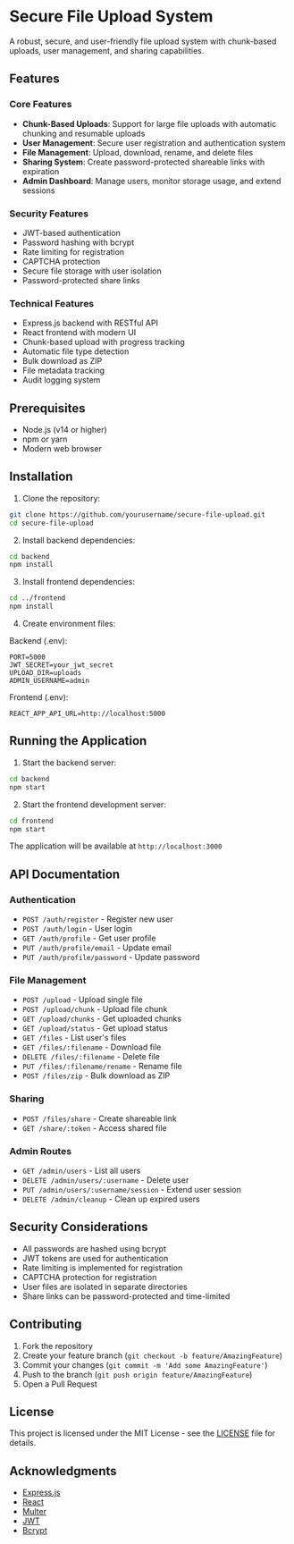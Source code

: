 # Secure File Upload System

A robust, secure, and user-friendly file upload system with chunk-based uploads, user management, and sharing capabilities.

## Features

### Core Features
- **Chunk-Based Uploads**: Support for large file uploads with automatic chunking and resumable uploads
- **User Management**: Secure user registration and authentication system
- **File Management**: Upload, download, rename, and delete files
- **Sharing System**: Create password-protected shareable links with expiration
- **Admin Dashboard**: Manage users, monitor storage usage, and extend sessions

### Security Features
- JWT-based authentication
- Password hashing with bcrypt
- Rate limiting for registration
- CAPTCHA protection
- Secure file storage with user isolation
- Password-protected share links

### Technical Features
- Express.js backend with RESTful API
- React frontend with modern UI
- Chunk-based upload with progress tracking
- Automatic file type detection
- Bulk download as ZIP
- File metadata tracking
- Audit logging system

## Prerequisites

- Node.js (v14 or higher)
- npm or yarn
- Modern web browser

## Installation

1. Clone the repository:
```bash
git clone https://github.com/yourusername/secure-file-upload.git
cd secure-file-upload
```

2. Install backend dependencies:
```bash
cd backend
npm install
```

3. Install frontend dependencies:
```bash
cd ../frontend
npm install
```

4. Create environment files:

Backend (.env):
```
PORT=5000
JWT_SECRET=your_jwt_secret
UPLOAD_DIR=uploads
ADMIN_USERNAME=admin
```
Frontend (.env):
```
REACT_APP_API_URL=http://localhost:5000
```
## Running the Application

1. Start the backend server:
```bash
cd backend
npm start
```

2. Start the frontend development server:
```bash
cd frontend
npm start
```

The application will be available at `http://localhost:3000`

## API Documentation

### Authentication
- `POST /auth/register` - Register new user
- `POST /auth/login` - User login
- `GET /auth/profile` - Get user profile
- `PUT /auth/profile/email` - Update email
- `PUT /auth/profile/password` - Update password

### File Management
- `POST /upload` - Upload single file
- `POST /upload/chunk` - Upload file chunk
- `GET /upload/chunks` - Get uploaded chunks
- `GET /upload/status` - Get upload status
- `GET /files` - List user's files
- `GET /files/:filename` - Download file
- `DELETE /files/:filename` - Delete file
- `PUT /files/:filename/rename` - Rename file
- `POST /files/zip` - Bulk download as ZIP

### Sharing
- `POST /files/share` - Create shareable link
- `GET /share/:token` - Access shared file

### Admin Routes
- `GET /admin/users` - List all users
- `DELETE /admin/users/:username` - Delete user
- `PUT /admin/users/:username/session` - Extend user session
- `DELETE /admin/cleanup` - Clean up expired users

## Security Considerations

- All passwords are hashed using bcrypt
- JWT tokens are used for authentication
- Rate limiting is implemented for registration
- CAPTCHA protection for registration
- User files are isolated in separate directories
- Share links can be password-protected and time-limited

## Contributing

1. Fork the repository
2. Create your feature branch (`git checkout -b feature/AmazingFeature`)
3. Commit your changes (`git commit -m 'Add some AmazingFeature'`)
4. Push to the branch (`git push origin feature/AmazingFeature`)
5. Open a Pull Request

## License

This project is licensed under the MIT License - see the [LICENSE](LICENSE) file for details.

## Acknowledgments

- [Express.js](https://expressjs.com/)
- [React](https://reactjs.org/)
- [Multer](https://github.com/expressjs/multer)
- [JWT](https://jwt.io/)
- [Bcrypt](https://github.com/dcodeIO/bcrypt.js)
